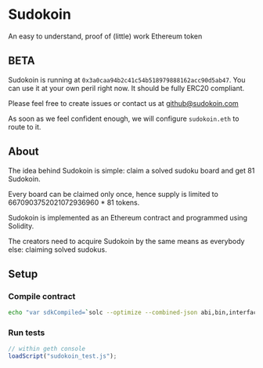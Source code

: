 # Sudokoin

An easy to understand, proof of (little) work Ethereum token

## BETA

Sudokoin is running at `0x3a0caa94b2c41c54b518979888162acc90d5ab47`. You can use it at your own peril right now. It should be fully ERC20 compliant.

Please feel free to create issues or contact us at [github@sudokoin.com](mailto:github@sudokoin.com)

As soon as we feel confident enough, we will configure `sudokoin.eth` to route to it.

## About

The idea behind Sudokoin is simple: claim a solved sudoku board and get 81 Sudokoin.

Every board can be claimed only once, hence supply is limited to 6670903752021072936960 * 81 tokens.

Sudokoin is implemented as an Ethereum contract and programmed using Solidity.

The creators need to acquire Sudokoin by the same means as everybody else: claiming solved sudokus.

## Setup

### Compile contract

```bash
echo "var sdkCompiled=`solc --optimize --combined-json abi,bin,interface sudokoin.sol`" > sudokoin.js
```

### Run tests

```js
// within geth console
loadScript("sudokoin_test.js");
```
